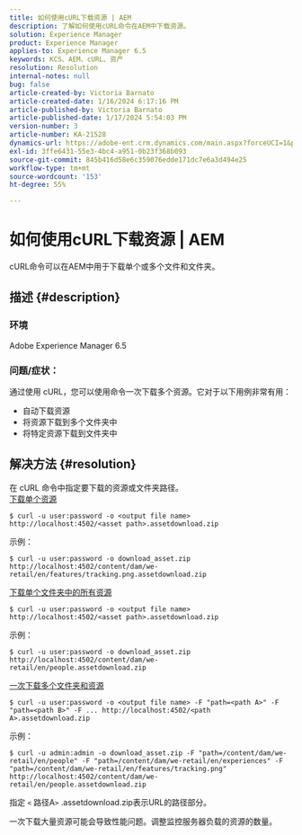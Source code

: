 ```yaml
---
title: 如何使用cURL下载资源 | AEM
description: 了解如何使用cURL命令在AEM中下载资源。
solution: Experience Manager
product: Experience Manager
applies-to: Experience Manager 6.5
keywords: KCS、AEM、cURL、资产
resolution: Resolution
internal-notes: null
bug: false
article-created-by: Victoria Barnato
article-created-date: 1/16/2024 6:17:16 PM
article-published-by: Victoria Barnato
article-published-date: 1/17/2024 5:54:03 PM
version-number: 3
article-number: KA-21528
dynamics-url: https://adobe-ent.crm.dynamics.com/main.aspx?forceUCI=1&pagetype=entityrecord&etn=knowledgearticle&id=e812ca79-9bb4-ee11-a569-6045bd006b25
exl-id: 3ffe6431-55e3-4bc4-a951-0b23f368b093
source-git-commit: 845b416d58e6c359076edde171dc7e6a3d494e25
workflow-type: tm+mt
source-wordcount: '153'
ht-degree: 55%

---
```


# 如何使用cURL下载资源 | AEM


cURL命令可以在AEM中用于下载单个或多个文件和文件夹。

## 描述 {#description}


### <b>环境</b>

Adobe Experience Manager 6.5



### <b>问题/症状：</b>

通过使用 cURL，您可以使用命令一次下载多个资源。它对于以下用例非常有用：

- 自动下载资源
- 将资源下载到多个文件夹中
- 将特定资源下载到文件夹中



## 解决方法 {#resolution}

在 cURL 命令中指定要下载的资源或文件夹路径。<br>
<u>下载单个资源</u>


```
$ curl -u user:password -o <output file name> http://localhost:4502/<asset path>.assetdownload.zip
```


示例：


```
$ curl -u user:password -o download_asset.zip http://localhost:4502/content/dam/we-retail/en/features/tracking.png.assetdownload.zip
```


<u>下载单个文件夹中的所有资源</u>


```
$ curl -u user:password -o <output file name> http://localhost:4502/<asset path>.assetdownload.zip
```


示例：


```
$ curl -u user:password -o download_asset.zip http://localhost:4502/content/dam/we-retail/en/people.assetdownload.zip
```


<u>一次下载多个文件夹和资源</u>


```
$ curl -u user:password -o <output file name> -F "path=<path A>" -F "path=<path B>" -F ... http://localhost:4502/<path A>.assetdownload.zip
```


示例：


```
$ curl -u admin:admin -o download_asset.zip -F "path=/content/dam/we-retail/en/people" -F "path=/content/dam/we-retail/en/experiences" -F "path=/content/dam/we-retail/en/features/tracking.png" http://localhost:4502/content/dam/we-retail/en/people.assetdownload.zip
```


指定 `<` 路径A`>` .assetdownload.zip表示URL的路径部分。

一次下载大量资源可能会导致性能问题。调整监控服务器负载的资源的数量。

